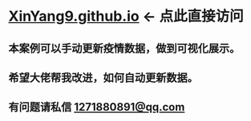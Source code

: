 # [XinYang9.github.io](https://xinyang9.github.io/Test01/index.html) <- 点此直接访问
## 本案例可以手动更新疫情数据，做到可视化展示。
## 希望大佬帮我改进，如何自动更新数据。
## 有问题请私信 1271880891@qq.com
